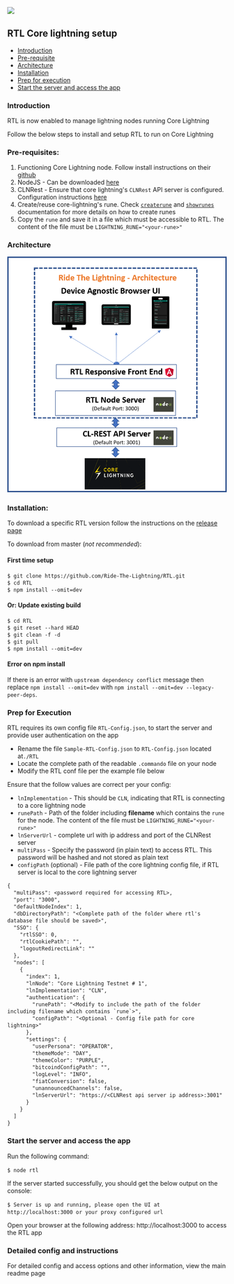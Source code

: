 ![](../screenshots/RTL-CLN-Arch-3.png)

## RTL Core lightning setup

* [Introduction](#intro)
* [Pre-requisite](#prereq)
* [Architecture](#arch)
* [Installation](#install)
* [Prep for execution](#prep)
* [Start the server and access the app](#start)

### <a name="intro"></a>Introduction
RTL is now enabled to manage lightning nodes running Core Lightning

Follow the below steps to install and setup RTL to run on Core Lightning

### <a name="prereq"></a>Pre-requisites:
1. Functioning Core Lightning node. Follow install instructions on their [github](https://github.com/ElementsProject/lightning)
2. NodeJS - Can be downloaded [here](https://nodejs.org/en/download)
3. CLNRest - Ensure that core lightning's `CLNRest` API server is configured. Configuration instructions [here](https://docs.corelightning.org/docs/rest#configuration)
4. Create/reuse core-lightning's rune. Check [`createrune`](https://docs.corelightning.org/reference/lightning-createrune) and [`showrunes`](https://docs.corelightning.org/reference/lightning-showrunes) documentation for more details on how to create runes
4. Copy the `rune` and save it in a file which must be accessible to RTL. The content of the file must be `LIGHTNING_RUNE="<your-rune>"`

### <a name="arch"></a>Architecture
![](../screenshots/RTL-CLN-Arch-2.png)

### <a name="install"></a>Installation:
To download a specific RTL version follow the instructions on the [release page](https://github.com/Ride-The-Lightning/RTL/releases)

To download from master (*not recommended*):

#### First time setup
```
$ git clone https://github.com/Ride-The-Lightning/RTL.git
$ cd RTL
$ npm install --omit=dev
```

#### Or: Update existing build
```
$ cd RTL
$ git reset --hard HEAD
$ git clean -f -d
$ git pull
$ npm install --omit=dev
```

#### Error on npm install
If there is an error with `upstream dependency conflict` message then replace `npm install --omit=dev` with `npm install --omit=dev --legacy-peer-deps`.

### <a name="prep"></a>Prep for Execution
RTL requires its own config file `RTL-Config.json`, to start the server and provide user authentication on the app
* Rename the file `Sample-RTL-Config.json` to `RTL-Config.json` located at`./RTL`
* Locate the complete path of the readable `.commando` file on your node
* Modify the RTL conf file per the example file below

Ensure that the follow values are correct per your config:
* `lnImplementation` - This should be `CLN`, indicating that RTL is connecting to a core lightning node
* `runePath` - Path of the folder including **filename** which contains the `rune` for the node. The content of the file must be `LIGHTNING_RUNE="<your-rune>"`
* `lnServerUrl` - complete url with ip address and port of the CLNRest server
* `multiPass` - Specify the password (in plain text) to access RTL. This password will be hashed and not stored as plain text
* `configPath` (optional) - File path of the core lightning config file, if RTL server is local to the core lightning server

```
{
  "multiPass": <password required for accessing RTL>,
  "port": "3000",
  "defaultNodeIndex": 1,
  "dbDirectoryPath": "<Complete path of the folder where rtl's database file should be saved>",
  "SSO": {
    "rtlSSO": 0,
    "rtlCookiePath": "",
    "logoutRedirectLink": ""
  },
  "nodes": [
    {
      "index": 1,
      "lnNode": "Core Lightning Testnet # 1",
      "lnImplementation": "CLN",
      "authentication": {
        "runePath": "<Modify to include the path of the folder including filename which contains `rune`>",
        "configPath": "<Optional - Config file path for core lightning>"
      },
      "settings": {
        "userPersona": "OPERATOR",
        "themeMode": "DAY",
        "themeColor": "PURPLE",
        "bitcoindConfigPath": "",
        "logLevel": "INFO",
        "fiatConversion": false,
        "unannouncedChannels": false,
        "lnServerUrl": "https://<CLNRest api server ip address>:3001"
      }
    }
  ]
}
```
### <a name="start"></a>Start the server and access the app
Run the following command:

`$ node rtl`

If the server started successfully, you should get the below output on the console:

`$ Server is up and running, please open the UI at http://localhost:3000 or your proxy configured url`

Open your browser at the following address: http://localhost:3000 to access the RTL app

### Detailed config and instructions
For detailed config and access options and other information, view the main readme page
